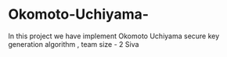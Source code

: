 # Okomoto-Uchiyama-
In this project we have implement Okomoto Uchiyama secure key generation algorithm , team size - 2
Siva
